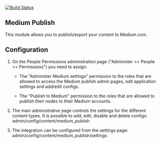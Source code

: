 [![Build Status](https://travis-ci.org/andeersg/medium_publish.svg)](https://travis-ci.org/andeersg/medium_publish)

Medium Publish
-------
This module allows you to publish/export your content to Medium.com.


Configuration
--------------------------------------------------------------------------------
 1. On the People Permissions administration page ("Administer >> People >> Permissions") you need to assign:
    - The "Administer Medium settings" permission to the roles that are allowed to
      access the Medium publish admin pages, edit application settings and add/edit
      configs.

    - The "Publish to Medium" permission to the roles that are allowed to publish their
    nodes to their Medium accounts.

 2. The main administrative page controls the settings for the different content
    types. It is possible to add, edit, disable and delete configs:
      admin/config/content/medium_publish

 3. The integration can be configured from the settings page:
      admin/config/content/medium_publish/settings
